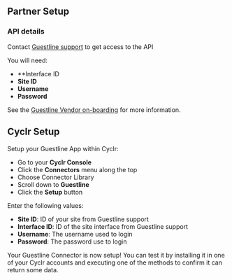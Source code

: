 
<section class="setup partner" markdown="1">

## Partner Setup

<div class="section-content" markdown="1">

### API details

Contact [Guestline support](https://www.guestline.com/support/) to get access to the API

You will need:
- **Interface ID
- **Site ID**
- **Username**
- **Password** 

See the [Guestline Vendor on-boarding](https://developers.guestline.com/doc/Vendor-on-boarding) for more information.

</div>

</section>

<section class="setup cyclr" markdown="1">

## Cyclr Setup

<div class="section-content" markdown="1">

Setup your Guestline App within Cyclr:

- Go to your **Cyclr Console**
- Click the **Connectors** menu along the top
- Choose Connector Library
- Scroll down to **Guestline**
- Click the **Setup** button

Enter the following values:

- **Site ID**: ID of your site from Guestline support
- **Interface ID**: ID of the site interface from Guestline support
- **Username**: The username used to login
- **Password**: The password use to login


Your Guestline Connector is now setup! You can test it by installing it in one of your Cyclr accounts and executing one of the methods to confirm it can return some data.

</div>

</section>

